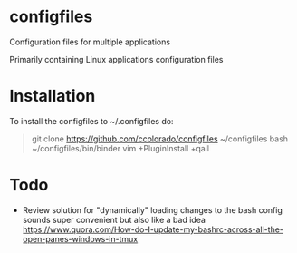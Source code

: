 configfiles
===========

Configuration files for multiple applications 

Primarily containing Linux applications configuration files

Installation
============
To install the configfiles to ~/.configfiles do:
>git clone https://github.com/ccolorado/configfiles ~/configfiles
>bash ~/configfiles/bin/binder
>vim +PluginInstall +qall

Todo
====
* Review solution for "dynamically" loading changes to the bash config  sounds super convenient but also like a bad idea
  https://www.quora.com/How-do-I-update-my-bashrc-across-all-the-open-panes-windows-in-tmux
